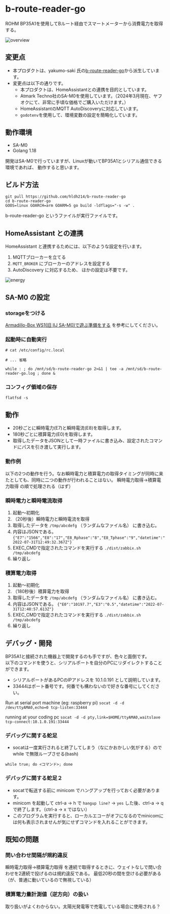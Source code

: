 # b-route-reader-go

ROHM BP35A1を使用してBルート経由でスマートメーターから消費電力を取得する。

![overview](https://github.com/hldh214/b-route-reader-go/assets/5501843/e40dbe1f-6d63-4b41-80d0-9d1aed629f5c)

## 変更点

- 本プロダクトは、yakumo-saki 氏の[b-route-reader-go](https://github.com/yakumo-saki/b-route-reader-go)から派生しています。
- 変更点は以下の通りです。
  - 本プロダクトは、HomeAssistantとの連携を目的としています。
  - Atmark Techno社のSA-M0を使用しています。（2024年3月現在、ヤフオクにて、非常に手頃な価格でご購入いただけます。）
  - HomeAssistantのMQTT AutoDiscoveryに対応しています。
  - `godotenv`を使用して、環境変数の設定を簡略化しています。

## 動作環境

* SA-M0
* Golang 1.18

開発はSA-M0で行っていますが、Linuxが動いてBP35A1とシリアル通信できる環境であれば、
動作すると思います。

## ビルド方法

```
git pull https://github.com/hldh214/b-route-reader-go
cd b-route-reader-go
GOOS=linux GOARCH=arm GOARM=5 go build -ldflags="-s -w" .
```

b-route-reader-go というファイルが実行ファイルです。

## HomeAssistant との連携

HomeAssistant と連携するためには、以下のような設定を行います。

1. MQTTブローカーを立てる
2. `MQTT_BROKER` にブローカーのアドレスを設定する
3. AutoDiscovery に対応するため、 ほかの設定は不要です。

![energy](https://github.com/hldh214/b-route-reader-go/assets/5501843/0397b729-2362-480a-8152-6dfee3e9f956)

## SA-M0 の設定

### storageをつける

[Armadillo-Box WS1(旧 IIJ SA-M0)で遊ぶ準備をする](https://www2.hatenadiary.jp/entry/2023/04/26/202125) を参考にしてください。

### 起動時に自動実行

```shell
# cat /etc/config/rc.local

# ... 省略

while : ; do /mnt/sd/b-route-reader-go 2>&1 | tee -a /mnt/sd/b-route-reader-go.log ; done &
```

### コンフィグ領域の保存

```shell
flatfsd -s
```

## 動作

* 20秒ごとに瞬時電力(E7)と瞬時電流(E8)を取得します。
* 180秒ごとに積算電力(E0)を取得します。
* 取得したデータをJSONとして一時ファイルに書き込み、設定されたコマンドにパスを引き渡して実行します。

### 動作例

以下の2つの動作を行う。なお瞬時電力と積算電力の取得タイミングが同時に来たとしても、同時に二つの動作が行われることはない。
瞬時電力取得→積算電力取得 の順で処理される（はず）

### 瞬時電力と瞬時電流取得

1. 起動〜初期化
2. （20秒後）瞬時電力と瞬時電流を取得
3. 取得したデータを `/tmp/abcdefg` （ランダムなファイル名） に書き込む。
4. 内容はJSONである。 `{"E7":"1566","E8":"17","E8_Rphase":"8","E8_Tphase":"9","datetime":"2022-07-31T12:49:32.367Z"}`
5. EXEC_CMDで指定されたコマンドを実行する `./dist/zabbix.sh /tmp/abcdefg`
6. 繰り返し

### 積算電力取得

1. 起動〜初期化
2. （180秒後）積算電力を取得
3. 取得したデータを `/tmp/abcdefg` （ランダムなファイル名） に書き込む。
4. 内容はJSONである。 `{"E0":"10197.7","E3":"0.5","datetime":"2022-07-31T12:48:57.613Z"}`
5. EXEC_CMDで指定されたコマンドを実行する `./dist/zabbix.sh /tmp/abcdefg`
6. 繰り返し

## デバッグ・開発

BP35A1と接続された機器上で開発するのも手ですが、色々と面倒です。  
以下のコマンドを使うと、シリアルポートを自分のPCにリダイレクトすることができます。  

* シリアルポートがあるPCのIPアドレスを 10.1.0.191 として説明しています。
* 33444はポート番号です。何番でも構わないので好きな番号にしてください。

Run at serial port machine (eg: raspberry pi)
`socat -d -d /dev/ttyAMA0,echo=0 tcp-listen:33444`

running at your coding pc
`socat -d -d pty,link=$HOME/ttyAMA0,waitslave tcp-connect:10.1.0.191:33444`

### デバッグに関する蛇足

* socatは一度実行されると終了してしまう（なにかおかしい気がする）ので while で無限ループさせる(bash)

`while true; do <コマンド>; done`

### デバッグに関する蛇足２

* socatで転送する前に minicom でハングアップを行っておく必要があります。
* minicom を起動して ctrl-a -> h で `hangup line?` -> `yes` した後、ctrl-a -> q で終了します。（ctrl-a -> x ではない）
* このプログラムを実行すると、ローカルエコーがオフになるのでminicomには何も表示されませんが気にせずコマンドを入れることができます。

## 既知の問題

### 問い合わせ間隔が規約違反

瞬時電力取得→積算電力取得 を連続で取得するときに、ウェイトなしで問い合わせを2連続で投げるのは規約違反である。
最低20秒の間を空ける必要がある（が、普通に動いているので無視している）

### 積算電力量計測値（逆方向）の扱い

取り扱いがよくわからない。太陽光発電等で売電している場合に使用される？
